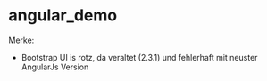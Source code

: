 angular_demo
============

Merke:
- Bootstrap UI is rotz, da veraltet (2.3.1) und fehlerhaft mit neuster AngularJs Version
